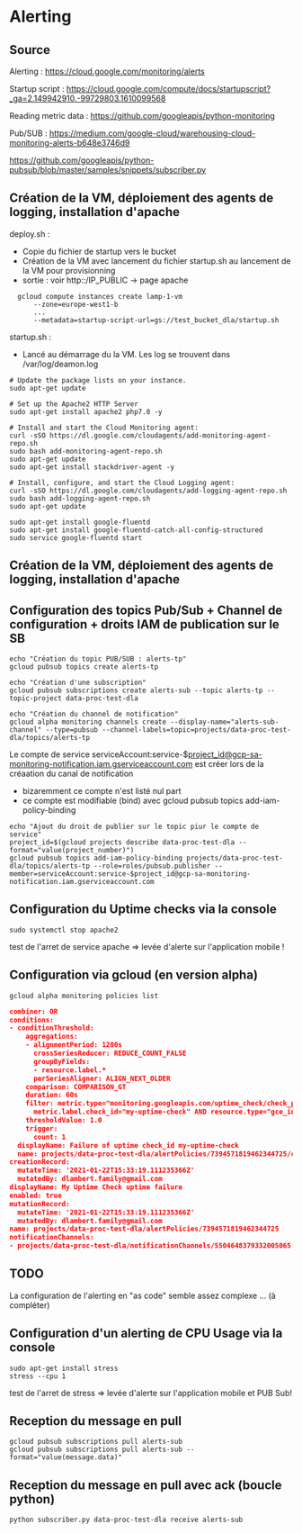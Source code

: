 # Alerting
## Source
Alerting : https://cloud.google.com/monitoring/alerts

Startup script : https://cloud.google.com/compute/docs/startupscript?_ga=2.149942910.-99729803.1610099568

Reading metric data : https://github.com/googleapis/python-monitoring

Pub/SUB : https://medium.com/google-cloud/warehousing-cloud-monitoring-alerts-b648e3746d9

https://github.com/googleapis/python-pubsub/blob/master/samples/snippets/subscriber.py

## Création de la VM, déploiement des agents de logging, installation d'apache
deploy.sh :
* Copie du fichier de startup vers le bucket
* Création de la VM avec lancement du fichier startup.sh au lancement de la VM pour provisionning
* sortie : voir http::/IP_PUBLIC -> page apache
```Shell
  gcloud compute instances create lamp-1-vm 
      --zone=europe-west1-b 
      ...
      --metadata=startup-script-url=gs://test_bucket_dla/startup.sh  
```
startup.sh :
* Lancé au démarrage du la VM. Les log se trouvent dans /var/log/deamon.log

```Shell
# Update the package lists on your instance.
sudo apt-get update

# Set up the Apache2 HTTP Server
sudo apt-get install apache2 php7.0 -y

# Install and start the Cloud Monitoring agent:
curl -sSO https://dl.google.com/cloudagents/add-monitoring-agent-repo.sh
sudo bash add-monitoring-agent-repo.sh
sudo apt-get update
sudo apt-get install stackdriver-agent -y

# Install, configure, and start the Cloud Logging agent:
curl -sSO https://dl.google.com/cloudagents/add-logging-agent-repo.sh
sudo bash add-logging-agent-repo.sh
sudo apt-get update

sudo apt-get install google-fluentd
sudo apt-get install google-fluentd-catch-all-config-structured
sudo service google-fluentd start

```

## Création de la VM, déploiement des agents de logging, installation d'apache

## Configuration des topics Pub/Sub + Channel de configuration + droits IAM de publication sur le SB 



```Shell
echo "Création du topic PUB/SUB : alerts-tp"
gcloud pubsub topics create alerts-tp

echo "Création d'une subscription"
gcloud pubsub subscriptions create alerts-sub --topic alerts-tp --topic-project data-proc-test-dla

echo "Création du channel de notification"
gcloud alpha monitoring channels create --display-name="alerts-sub-channel" --type=pubsub --channel-labels=topic=projects/data-proc-test-dla/topics/alerts-tp
```

Le compte de service serviceAccount:service-$project_id@gcp-sa-monitoring-notification.iam.gserviceaccount.com est créer lors de la créaation du canal de notification
- bizaremment ce compte n'est listé nul part
- ce compte est modifiable (bind) avec gcloud pubsub topics add-iam-policy-binding
```Shell
echo "Ajout du droit de publier sur le topic piur le compte de service"
project_id=$(gcloud projects describe data-proc-test-dla --format="value(project_number)")
gcloud pubsub topics add-iam-policy-binding projects/data-proc-test-dla/topics/alerts-tp --role=roles/pubsub.publisher --member=serviceAccount:service-$project_id@gcp-sa-monitoring-notification.iam.gserviceaccount.com
```


## Configuration du Uptime checks via la console
```Shell
sudo systemctl stop apache2
```
test de l'arret de service apache => levée d'alerte sur l'application mobile !

## Configuration via gcloud (en version alpha)

```Shell
gcloud alpha monitoring policies list
```

```json
combiner: OR
conditions:
- conditionThreshold:
    aggregations:
    - alignmentPeriod: 1200s
      crossSeriesReducer: REDUCE_COUNT_FALSE
      groupByFields:
      - resource.label.*
      perSeriesAligner: ALIGN_NEXT_OLDER
    comparison: COMPARISON_GT
    duration: 60s
    filter: metric.type="monitoring.googleapis.com/uptime_check/check_passed" AND
      metric.label.check_id="my-uptime-check" AND resource.type="gce_instance"
    thresholdValue: 1.0
    trigger:
      count: 1
  displayName: Failure of uptime check_id my-uptime-check
  name: projects/data-proc-test-dla/alertPolicies/7394571819462344725/conditions/7394571819462345344
creationRecord:
  mutateTime: '2021-01-22T15:33:19.111235366Z'
  mutatedBy: dlambert.family@gmail.com
displayName: My Uptime Check uptime failure
enabled: true
mutationRecord:
  mutateTime: '2021-01-22T15:33:19.111235366Z'
  mutatedBy: dlambert.family@gmail.com
name: projects/data-proc-test-dla/alertPolicies/7394571819462344725
notificationChannels:
- projects/data-proc-test-dla/notificationChannels/5504648379332005065
```

## TODO
La configuration de l'alerting en "as code" semble assez complexe ... (à compléter)

## Configuration d'un alerting de CPU Usage via la console
```Shell
sudo apt-get install stress
stress --cpu 1
```
test de l'arret de stress => levée d'alerte sur l'application mobile et PUB Sub!

## Reception du message en pull
```Shell
gcloud pubsub subscriptions pull alerts-sub
gcloud pubsub subscriptions pull alerts-sub --format="value(message.data)"

```

## Reception du message en pull avec ack (boucle python)
```Shell
python subscriber.py data-proc-test-dla receive alerts-sub
```


